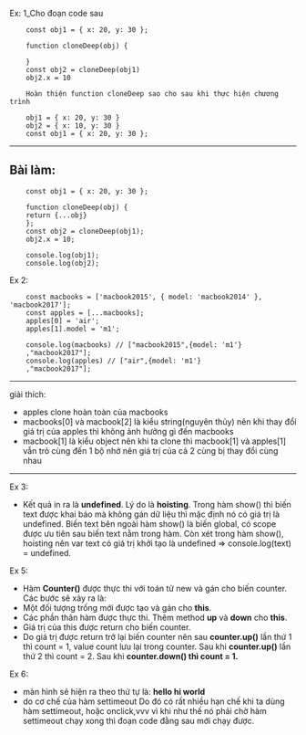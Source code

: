 
Ex: 1_Cho đoạn code sau

        const obj1 = { x: 20, y: 30 };

        function cloneDeep(obj) {

        }
        const obj2 = cloneDeep(obj1)
        obj2.x = 10

        Hoàn thiện function cloneDeep sao cho sau khi thực hiện chương trình

        obj1 = { x: 20, y: 30 }
        obj2 = { x: 10, y: 30 }
        const obj1 = { x: 20, y: 30 };

------------
**Bài làm:**
------------


        const obj1 = { x: 20, y: 30 };

        function cloneDeep(obj) {
        return {...obj}
        };
        const obj2 = cloneDeep(obj1);
        obj2.x = 10;

        console.log(obj1);
        console.log(obj2);
        

Ex 2:


        
        const macbooks = ['macbook2015', { model: 'macbook2014' }, 'macbook2017'];
        const apples = [...macbooks];
        apples[0] = 'air';
        apples[1].model = 'm1';

        console.log(macbooks) // ["macbook2015",{model: 'm1'}
        ,"macbook2017"];
        console.log(apples) // ["air",{model: 'm1'}
        ,"macbook2017"];
        

-----


giải thích: 

- apples clone hoàn toàn của macbooks
- macbooks[0] và macbook[2] là kiểu string(nguyên thủy) nên khi thay đổi giá trị của apples thì không ảnh hưởng gì đến macbooks
- macbook[1] là kiểu object nên khi ta clone thì macbook[1] và apples[1] vẫn trỏ cùng đến 1 bộ nhớ nên giá trị của cả 2 cùng bị thay đổi cùng nhau
            
--------------------------------------------------------
Ex 3: 
 -   Kết quả in ra là **undefined**. Lý do là **hoisting**. Trong hàm show() thì biến text được khai báo mà không gán dữ liệu thì mặc định nó có giá trị là undefined. Biến text bên ngoài hàm show() là biến global, có scope được ưu tiên sau biến text nằm trong hàm. Còn xét trong hàm show(), hoisting nên var text có giá trị khởi tạo là undefined => console.log(text) = undefined.     
        

Ex 5: 
- Hàm **Counter()** được thực thi với toán tử new và gán cho biến counter. Các bước sẽ xảy ra là:
- Một đối tượng trống mới được tạo và gán cho **this**.
- Các phần thân hàm được thực thi. Thêm method **up** và **down** cho **this**.
- Giá trị của this được return cho biến counter.
- Do giá trị được return trở lại biến counter nên sau **counter.up()** lần thứ 1 thì count = 1, value count lưu lại trong counter. Sau khi **counter.up()** lần thứ 2 thì count = 2. Sau khi **counter.down() thì count = 1.**

Ex 6: 
- màn hình sẽ hiện ra theo thứ tự là: 
     **hello hi world**
- do cơ chế của hàm settimeout Do đó có rất nhiều hạn chế khi ta dùng hàm settimeout, hoặc onclick,vvv vì khi như thế nó phải chờ hàm settimeout chạy xong thì đoạn code đằng sau mới chạy được.
  
       
